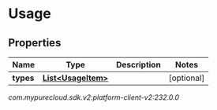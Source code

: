 # Usage


## Properties

| Name | Type | Description | Notes |
| ------------ | ------------- | ------------- | ------------- |
| **types** | [**List&lt;UsageItem&gt;**](UsageItem) |  |  [optional] |




_com.mypurecloud.sdk.v2:platform-client-v2:232.0.0_
